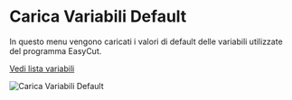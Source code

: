 # Carica Variabili Default

In questo menu vengono caricati i valori di default delle variabili utilizzate del programma EasyCut.

[Vedi lista variabili](./visualizza-variabili/lista-variabili)

![Carica Variabili Default](/setup/carica-variabili-default.png)
